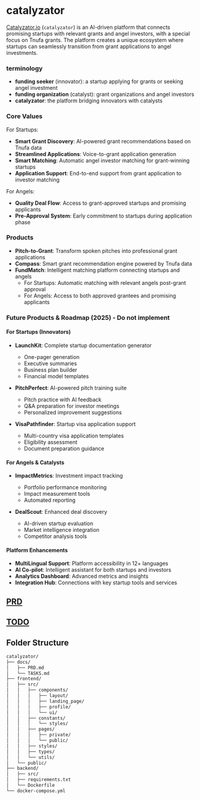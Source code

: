 # catalyzator

[Catalyzator.io](https://catalyzator.io) (`catalyzator`) is an AI-driven platform that connects promising startups with relevant grants and angel investors, with a special focus on Tnufa grants. The platform creates a unique ecosystem where startups can seamlessly transition from grant applications to angel investments.

### terminology

- **funding seeker** (innovator): a startup applying for grants or seeking angel investment
- **funding organization** (catalyst): grant organizations and angel investors
- **catalyzator**: the platform bridging innovators with catalysts

### Core Values

For Startups:
- **Smart Grant Discovery**: AI-powered grant recommendations based on Tnufa data
- **Streamlined Applications**: Voice-to-grant application generation
- **Smart Matching**: Automatic angel investor matching for grant-winning startups
- **Application Support**: End-to-end support from grant application to investor matching

For Angels:
- **Quality Deal Flow**: Access to grant-approved startups and promising applicants
- **Pre-Approval System**: Early commitment to startups during application phase

### Products

- **Pitch-to-Grant**: Transform spoken pitches into professional grant applications
- **Compass**: Smart grant recommendation engine powered by Tnufa data
- **FundMatch**: Intelligent matching platform connecting startups and angels
  - For Startups: Automatic matching with relevant angels post-grant approval
  - For Angels: Access to both approved grantees and promising applicants

### Future Products & Roadmap (2025) - Do not implement

#### For Startups (Innovators)
- **LaunchKit**: Complete startup documentation generator
  - One-pager generation
  - Executive summaries
  - Business plan builder
  - Financial model templates
  
- **PitchPerfect**: AI-powered pitch training suite
  - Pitch practice with AI feedback
  - Q&A preparation for investor meetings
  - Personalized improvement suggestions
  
- **VisaPathfinder**: Startup visa application support
  - Multi-country visa application templates
  - Eligibility assessment
  - Document preparation guidance

#### For Angels & Catalysts
- **ImpactMetrics**: Investment impact tracking
  - Portfolio performance monitoring
  - Impact measurement tools
  - Automated reporting
  
- **DealScout**: Enhanced deal discovery
  - AI-driven startup evaluation
  - Market intelligence integration
  - Competitor analysis tools

#### Platform Enhancements
- **MultiLingual Support**: Platform accessibility in 12+ languages
- **AI Co-pilot**: Intelligent assistant for both startups and investors
- **Analytics Dashboard**: Advanced metrics and insights
- **Integration Hub**: Connections with key startup tools and services

## [PRD](./docs/PRD.md)

## [TODO](./docs/TASKS.md)

## Folder Structure

```bash
catalyzator/
├── docs/
│   ├── PRD.md
│   └── TASKS.md
├── frontend/
│   ├── src/
│   │   ├── components/
│   │   │   ├── layout/
│   │   │   ├── landing_page/
│   │   │   ├── profile/
│   │   │   └── ui/
│   │   ├── constants/
│   │   │   └── styles/
│   │   ├── pages/
│   │   │   ├── private/
│   │   │   └── public/
│   │   ├── styles/
│   │   ├── types/
│   │   └── utils/
│   └── public/
├── backend/
│   ├── src/
│   ├── requirements.txt
│   └── Dockerfile
└── docker-compose.yml
```

